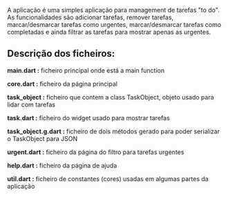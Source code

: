 A aplicação é uma simples aplicação para management de tarefas "to do". As funcionalidades são adicionar tarefas, remover tarefas, marcar/desmarcar tarefas como urgentes, marcar/desmarcar tarefas como completadas e ainda filtrar as tarefas para mostrar apenas as urgentes. 

## Descrição dos ficheiros:

**main.dart :** ficheiro principal onde está a main function

**core.dart :** ficheiro da página principal

**task_object :** ficheiro que contem a class TaskObject, objeto usado para lidar com tarefas

**task.dart :** ficheiro do widget usado para mostrar tarefas

**task_object.g.dart :** ficheiro de dois métodos gerado para poder serializar o TaskObject para JSON

**urgent.dart :** ficheiro da página do filtro para tarefas urgentes

**help.dart :** ficheiro da página de ajuda 

**util.dart :** ficheiro de constantes (cores) usadas em algumas partes da aplicação
